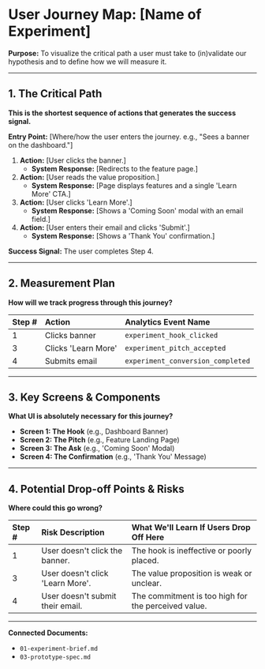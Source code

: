 # User Journey Map: [Name of Experiment]

**Purpose:** To visualize the critical path a user must take to (in)validate our hypothesis and to define how we will measure it.

---

## 1. The Critical Path

**This is the shortest sequence of actions that generates the success signal.**

**Entry Point:** [Where/how the user enters the journey. e.g., "Sees a banner on the dashboard."]

1. **Action:** [User clicks the banner.]
   * **System Response:** [Redirects to the feature page.]
2. **Action:** [User reads the value proposition.]
   * **System Response:** [Page displays features and a single 'Learn More' CTA.]
3. **Action:** [User clicks 'Learn More'.]
   * **System Response:** [Shows a 'Coming Soon' modal with an email field.]
4. **Action:** [User enters their email and clicks 'Submit'.]
   * **System Response:** [Shows a 'Thank You' confirmation.]

**Success Signal:** The user completes Step 4.

---

## 2. Measurement Plan

**How will we track progress through this journey?**

| Step # | Action | Analytics Event Name |
| :--- | :--- | :--- |
| 1 | Clicks banner | `experiment_hook_clicked` |
| 3 | Clicks 'Learn More' | `experiment_pitch_accepted` |
| 4 | Submits email | `experiment_conversion_completed` |

---

## 3. Key Screens & Components

**What UI is absolutely necessary for this journey?**

* **Screen 1: The Hook** (e.g., Dashboard Banner)
* **Screen 2: The Pitch** (e.g., Feature Landing Page)
* **Screen 3: The Ask** (e.g., 'Coming Soon' Modal)
* **Screen 4: The Confirmation** (e.g., 'Thank You' Message)

---

## 4. Potential Drop-off Points & Risks

**Where could this go wrong?**

| Step # | Risk Description | What We'll Learn If Users Drop Off Here |
| :--- | :--- | :--- |
| 1 | User doesn't click the banner. | The hook is ineffective or poorly placed. |
| 3 | User doesn't click 'Learn More'. | The value proposition is weak or unclear. |
| 4 | User doesn't submit their email. | The commitment is too high for the perceived value. |

---

**Connected Documents:**

* `01-experiment-brief.md`
* `03-prototype-spec.md`
